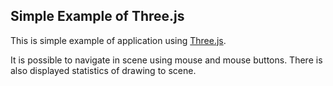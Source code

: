 Simple Example of Three.js
--------------------------

This is simple example of application using [Three.js](http://threejs.org/).

It is possible to navigate in scene using mouse and mouse buttons. There
is also displayed statistics of drawing to scene.